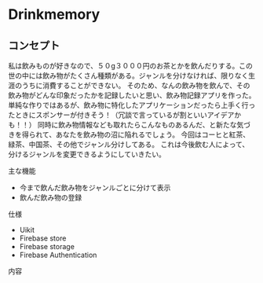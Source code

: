 # Drinkmemory
## コンセプト
私は飲みものが好きなので、５０g３０００円のお茶とかを飲んだりする。この世の中には飲み物がたくさん種類がある。ジャンルを分けなければ、限りなく生涯のうちに消費することができない。
そのため、なんの飲み物を飲んで、その飲み物がどんな印象だったかを記録したいと思い、飲み物記録アプリを作った。単純な作りではあるが、飲み物に特化したアプリケーションだったら上手く行ったときにスポンサーが付きそう！（冗談で言っているが割といいアイデアかも！！）
同時に飲み物情報なども取れたらこんなものあるんだ、と新たな気づきを得られて、あなたを飲み物の沼に陥れるでしょう。
今回はコーヒと紅茶、緑茶、中国茶、その他でジャンル分けしてある。
これは今後飲む人によって、分けるジャンルを変更できるようにしていきたい。

主な機能
* 今まで飲んだ飲み物をジャンルごとに分けて表示
* 飲んだ飲み物の登録

仕様
* Uikit
* Firebase store
* Firebase storage
* Firebase Authentication

内容

